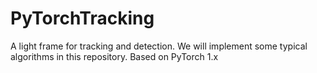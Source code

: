 # PyTorchTracking
A light frame for tracking and detection. We will implement some typical algorithms in this repository.
Based on PyTorch 1.x